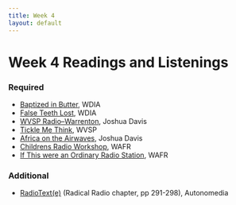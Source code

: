```yaml
---
title: Week 4
layout: default
---
```


# Week 4 Readings and Listenings

### Required
- [Baptized in Butter](https://drive.google.com/file/d/1x3DNmlnOLik7GbfyLUnHQAEqHUPAc-Tr/view?usp=sharing), WDIA
- [False Teeth Lost](https://drive.google.com/file/d/1STGJOGIlkAg9gho5aLx7uAq921g6EjQ1/view?usp=drive_link), WDIA
- [WVSP Radio–Warrenton](https://mediaandthemovement.unc.edu/2013/03/10/wvsp-radio/), Joshua Davis
- [Tickle Me Think](https://soundcloud.com/jpinkowitz/wvsp-radio-tickle-me-think), WVSP
- [Africa on the Airwaves](https://mediaandthemovement.unc.edu/2013/03/20/africa-on-the-airwaves/), Joshua Davis
- [Childrens Radio Workshop](https://soundcloud.com/jpinkowitz/wafr-childrens-radio-workshop), WAFR
- [If This were an Ordinary Radio Station](https://soundcloud.com/sohp/wafr-radio-if-this-were-an), WAFR

### Additional
- [RadioText(e)](https://archive.org/details/radiotexte0000unse/) (Radical Radio chapter, pp 291-298), Autonomedia

